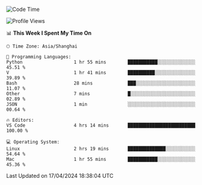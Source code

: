 <!--START_SECTION:waka-->
![Code Time](http://img.shields.io/badge/Code%20Time-393%20hrs%2039%20mins-blue)

![Profile Views](http://img.shields.io/badge/Profile%20Views-2-blue)

📊 **This Week I Spent My Time On** 

```text
🕑︎ Time Zone: Asia/Shanghai

💬 Programming Languages: 
Python                   1 hr 55 mins        ███████████░░░░░░░░░░░░░░   45.51 % 
V                        1 hr 41 mins        ██████████░░░░░░░░░░░░░░░   39.89 % 
Bash                     28 mins             ███░░░░░░░░░░░░░░░░░░░░░░   11.07 % 
Other                    7 mins              █░░░░░░░░░░░░░░░░░░░░░░░░   02.89 % 
JSON                     1 min               ░░░░░░░░░░░░░░░░░░░░░░░░░   00.64 % 

🔥 Editors: 
VS Code                  4 hrs 14 mins       █████████████████████████   100.00 % 

💻 Operating System: 
Linux                    2 hrs 19 mins       ██████████████░░░░░░░░░░░   54.64 % 
Mac                      1 hr 55 mins        ███████████░░░░░░░░░░░░░░   45.36 % 
```


 Last Updated on 17/04/2024 18:38:04 UTC
<!--END_SECTION:waka-->
